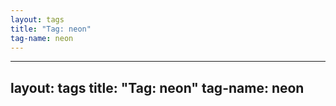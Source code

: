 ```yaml
---
layout: tags
title: "Tag: neon"
tag-name: neon
---
```

---
layout: tags
title: "Tag: neon"
tag-name: neon
---
